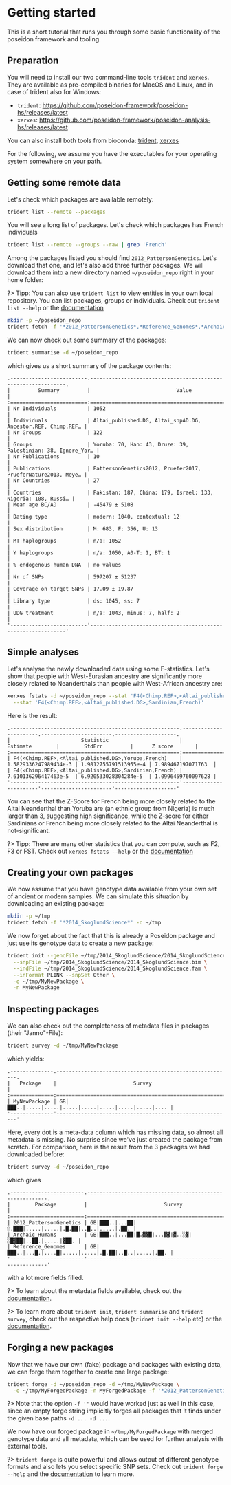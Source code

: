 # Getting started

This is a short tutorial that runs you through some basic functionality of the poseidon framework and tooling.

## Preparation
You will need to install our two command-line tools `trident` and `xerxes`. They are available as pre-compiled binaries for MacOS and Linux, and in case of trident also for Windows: 
* `trident`: https://github.com/poseidon-framework/poseidon-hs/releases/latest
* `xerxes`: https://github.com/poseidon-framework/poseidon-analysis-hs/releases/latest

You can also install both tools from bioconda: [trident](https://anaconda.org/bioconda/poseidon-trident), [xerxes](https://anaconda.org/bioconda/poseidon-xerxes)

For the following, we assume you have the executables for your operating system somewhere on your path.

## Getting some remote data

Let's check which packages are available remotely:

```bash
trident list --remote --packages
```

You will see a long list of packages. Let's check which packages has French individuals

```bash
trident list --remote --groups --raw | grep 'French'
```

Among the packages listed you should find `2012_PattersonGenetics`. 
Let's download that one, and let's also add three further packages. We will download them into a new directory named `~/poseidon_repo` right in your home folder:

?> Tipp: You can also use `trident list` to view entities in your own local repository. You can list packages, groups or individuals. Check out `trident list --help` or the [documentation](trident.md)

```bash
mkdir -p ~/poseidon_repo
trident fetch -f '*2012_PattersonGenetics*,*Reference_Genomes*,*Archaic_Humans*' -d ~/poseidon_repo
```

We can now check out some summary of the packages:

```bash
trident summarise -d ~/poseidon_repo
```

which gives us a short summary of the package contents:
```
.-------------------------.--------------------------------------------------------------.
|         Summary         |                            Value                             |
:=========================:==============================================================:
| Nr Individuals          | 1052                                                         |
| Individuals             | Altai_published.DG, Altai_snpAD.DG, Ancestor.REF, Chimp.REF… |
| Nr Groups               | 122                                                          |
| Groups                  | Yoruba: 70, Han: 43, Druze: 39, Palestinian: 38, Ignore_Yor… |
| Nr Publications         | 10                                                           |
| Publications            | PattersonGenetics2012, Pruefer2017, PrueferNature2013, Meye… |
| Nr Countries            | 27                                                           |
| Countries               | Pakistan: 187, China: 179, Israel: 133, Nigeria: 108, Russi… |
| Mean age BC/AD          | -45479 ± 5108                                                |
| Dating type             | modern: 1040, contextual: 12                                 |
| Sex distribution        | M: 683, F: 356, U: 13                                        |
| MT haplogroups          | n/a: 1052                                                    |
| Y haplogroups           | n/a: 1050, A0-T: 1, BT: 1                                    |
| % endogenous human DNA  | no values                                                    |
| Nr of SNPs              | 597207 ± 51237                                               |
| Coverage on target SNPs | 17.09 ± 19.87                                                |
| Library type            | ds: 1045, ss: 7                                              |
| UDG treatment           | n/a: 1043, minus: 7, half: 2                                 |
'-------------------------'--------------------------------------------------------------'
```


## Simple analyses

Let's analyse the newly downloaded data using some F-statistics. Let's show that people with West-Eurasian ancestry are significantly more closely related to Neanderthals than people with West-African ancestry are:

```bash
xerxes fstats -d ~/poseidon_repo --stat 'F4(<Chimp.REF>,<Altai_published.DG>,Yoruba,French)' \
  --stat 'F4(<Chimp.REF>,<Altai_published.DG>,Sardinian,French)'
```

Here is the result:
```
.-------------------------------------------------------.-----------------------.-----------------------.--------------------.
|                       Statistic                       |       Estimate        |        StdErr         |      Z score       |
:=======================================================:=======================:=======================:====================:
| F4(<Chimp.REF>,<Altai_published.DG>,Yoruba,French)    | 1.5829336247989434e-3 | 1.9812755791513955e-4 | 7.989467197071763  |
| F4(<Chimp.REF>,<Altai_published.DG>,Sardinian,French) | 7.610136296417463e-5  | 6.920533028304284e-5  | 1.0996459760097628 |
'-------------------------------------------------------'-----------------------'-----------------------'--------------------'
```

You can see that the Z-Score for French being more closely related to the Altai Neanderthal than Yoruba are (an ethnic group from Nigeria) is much larger than 3, suggesting high significance, while the Z-score for either Sardinians or French being more closely related to the Altai Neanderthal is not-significant.

?> Tipp: There are many other statistics that you can compute, such as F2, F3 or FST. Check out `xerxes fstats --help` or the [documentation](xerxes.md)

## Creating your own packages

We now assume that you have genotype data available from your own set of ancient or modern samples. We can simulate this situation by downloading an existing package:

```bash
mkdir -p ~/tmp
trident fetch -f '*2014_SkoglundScience*' -d ~/tmp
```

We now forget about the fact that this is already a Poseidon package and just use its genotype data to create a new package:

```bash
trident init --genoFile ~/tmp/2014_SkoglundScience/2014_SkoglundScience.bed \
  --snpFile ~/tmp/2014_SkoglundScience/2014_SkoglundScience.bim \
  --indFile ~/tmp/2014_SkoglundScience/2014_SkoglundScience.fam \
  --inFormat PLINK --snpSet Other \
  -o ~/tmp/MyNewPackage \
  -n MyNewPackage
```

## Inspecting packages

We can also check out the completeness of metadata files in packages (their "Janno"-File):

```bash
trident survey -d ~/tmp/MyNewPackage
```

which yields:
```
.--------------.---------------------------------------------------------.
|   Package    |                         Survey                          |
:==============:=========================================================:
| MyNewPackage | GB|███..|.....|.....|.....|.....|.....|.....|.....|.... |
'--------------'---------------------------------------------------------'
```

Here, every dot is a meta-data column which has missing data, so almost all metadata is missing. No surprise since we've just created the package from scratch. For comparison, here is the result from the 3 packages we had downloaded before:

```bash
trident survey -d ~/poseidon_repo
```

which gives

```
.------------------------.---------------------------------------------------------.
|        Package         |                         Survey                          |
:========================:=========================================================:
| 2012_PattersonGenetics | GB|███..|...██|░.███|.....|.....|.█.██|..█..|.....|.██. |
| Archaic_Humans         | GB|███..|...██|█.▓▓█|...▓▓|▓..░▓|░█▓██|..██.|.....|▓██. |
| Reference_Genomes      | GB|███..|...█.|....█|.....|.....|.█.██|..█..|.....|.██. |
'------------------------'---------------------------------------------------------'
```

with a lot more fields filled.

?> To learn about the metadata fields available, check out the [documentation](janno_details.md).

?> To learn more about `trident init`, `trident summarise` and `trident survey`, check out the respective help docs (`tridnet init --help` etc) or the [documentation](trident.md).


## Forging a new packages

Now that we have our own (fake) package and packages with existing data, we can forge them together to create one large package:

```bash
trident forge -d ~/poseidon_repo -d ~/tmp/MyNewPackage \
  -o ~/tmp/MyForgedPackage -n MyForgedPackage -f '*2012_PattersonGenetics*,*Archaic_Humans*,*MyNewPackage*,*Reference_Genomes*'
```

?> Note that the option `-f ''` would have worked just as well in this case, since an empty forge string implicitly forges all packages that it finds under the given base paths `-d ... -d ...`.

We now have our forged package in `~/tmp/MyForgedPackage` with merged genotype data and all metadata, which can be used for further analysis with external tools.

?> `trident forge` is quite powerful and allows output of different genotype formats and also lets you select specific SNP sets. Check out `trident forge --help` and the [documentation](trident.md) to learn more.

